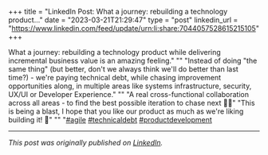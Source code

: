 +++
title = "LinkedIn Post: What a journey: rebuilding a technology product..."
date = "2023-03-21T21:29:47"
type = "post"
linkedin_url = "https://www.linkedin.com/feed/update/urn:li:share:7044057528615215105"
+++

What a journey: rebuilding a technology product while delivering incremental business value is an amazing feeling."
""
"Instead of doing "the same thing" (but better, don't we always think we'll do better than last time?) - we're paying technical debt, while chasing improvement opportunities along, in multiple areas like systems infrastructure, security, UX/UI or Developer Experience."
""
"A real cross-functional collaboration across all areas - to find the best possible iteration to chase next 🕵️‍♂️"
"This is being a blast, I hope that you like our product as much as we're liking building it! 🚀"
""
"[#agile](https://www.linkedin.com/feed/hashtag/agile) [#technicaldebt](https://www.linkedin.com/feed/hashtag/technicaldebt) [#productdevelopment](https://www.linkedin.com/feed/hashtag/productdevelopment)

---

*This post was originally published on [LinkedIn](https://www.linkedin.com/in/adrianmoreno/recent-activity/all/).*